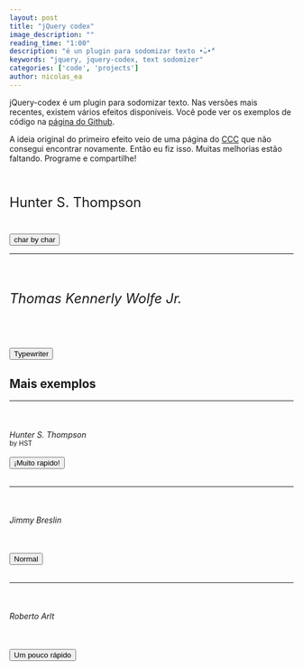 ```yaml
---
layout: post
title: "jQuery codex"
image_description: ""
reading_time: "1:00"
description: "é un plugin para sodomizar texto •̀ᴗ•́"
keywords: "jquery, jquery-codex, text sodomizer"
categories: ['code', 'projects']
author: nicolas_ea
---
```


jQuery-codex é um plugin para sodomizar texto. Nas versões mais recentes, existem
vários efeitos disponíveis. Você pode ver os exemplos de código na
[página do Github](https://github.com/minimo-io/jquery-codex).

A ideia original do primeiro efeito veio de uma página do [CCC](https://www.ccc.de/en/)
que não consegui encontrar novamente. Então eu fiz isso. Muitas melhorias estão faltando. Programe e compartilhe!

<br>

<div class="text-center">

  <p class="codex" id="codex4" style="font-size:24px;">Hunter S. Thompson</p>
  <br>
  <button id="do4">char by char</button>

  <hr />
  <br>
  <h6 class="codex" id="codex5" style="font-size:24px;">Thomas Kennerly Wolfe Jr.</h6>
  <br>
  <button id="do5">Typewriter</button>  

  <h2 class="mt-5">Mais exemplos</h2>
  <hr />
  <br>
  <h6 class="codex codex-cls" style="margin-bottom:0;">Hunter S. Thompson</h6>
  <small class="codex codex-cls">by HST</small>
  <br><br>
  <button id="do3">¡Muito rapido!</button>
  <br><br>
  <hr />

  <br>
  <h6 class="codex" id="codex">Jimmy Breslin</h6>
  <br>
  <button id="do1">Normal</button>
  <br><br>
  <hr />
  <br>
  <h6 class="codex" id="codex2">Roberto Arlt</h6>
  <br>
  <button id="do2">Um pouco rápido</button>



</div>
